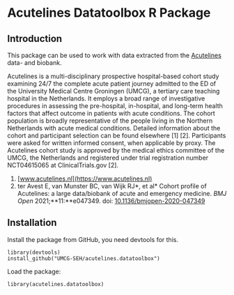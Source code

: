 # Acutelines Datatoolbox R Package

## Introduction
This package can be used to work with data extracted from the [Acutelines](https://umcgresearch.org/w/acutelines) data- and biobank.

Acutelines is a multi-disciplinary prospective hospital-based cohort study examining 24/7 the complete acute patient journey admitted to the ED of the University Medical Centre Groningen (UMCG), a tertiary care teaching hospital in the Netherlands. It employs a broad range of investigative procedures in assessing the pre-hospital, in-hospital, and long-term health factors that affect outcome in patients with acute conditions. The cohort population is broadly representative of the people living in the Northern Netherlands with acute medical conditions. Detailed information about the cohort and participant selection can be found elsewhere [1] [2]. Participants were asked for written informed consent, when applicable by proxy. The Acutelines cohort study is approved by the medical ethics committee of the UMCG, the Netherlands and registered under trial registration number NCT04615065 at ClinicalTrials.gov [2]. 

1. [www.acutelines.nl](https://www.acutelines.nl)
2. ter Avest E, van Munster BC, van Wijk RJ*, et al* Cohort profile of Acutelines: a large data/biobank of acute and emergency medicine. *BMJ Open* 2021;**11:**e047349. doi: [10.1136/bmjopen-2020-047349](https://doi.org/10.1136/bmjopen-2020-047349)

## Installation
Install the package from GitHub, you need devtools for this.

    library(devtools)
    install_github("UMCG-SEH/acutelines.datatoolbox")

Load the package:

    library(acutelines.datatoolbox)